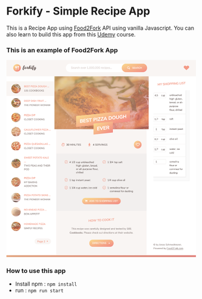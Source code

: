 # Forkify - Simple Recipe App

This is a Recipe App using [Food2Fork](https://forkify-api.herokuapp.com/) API using vanilla Javascript. You can also learn to build this app from this [Udemy](https://www.udemy.com/course/the-complete-javascript-course/) course.

### This is an example of Food2Fork App
<img src="https://github.com/suryo182/modernjs_forkify/blob/master/screenshot/screenshot.png" width=500 />

### How to use this app
* Install npm : `npm install`
* run : `npm run start`
